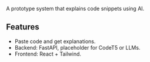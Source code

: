 A prototype system that explains code snippets using AI.

## Features

- Paste code and get explanations.
- Backend: FastAPI, placeholder for CodeT5 or LLMs.
- Frontend: React + Tailwind.

